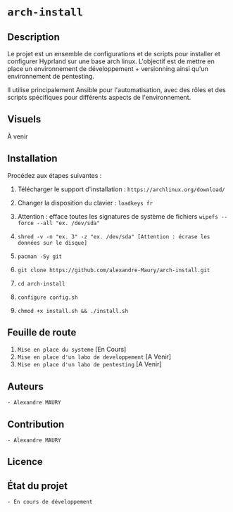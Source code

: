 # `arch-install`

## Description
Le projet est un ensemble de configurations et de scripts pour installer et configurer Hyprland sur une base arch linux.
L'objectif est de mettre en place un environnement de développement + versionning ainsi qu'un environnement de pentesting.

Il utilise principalement Ansible pour l'automatisation, avec des rôles et des scripts spécifiques pour différents aspects de l'environnement.

## Visuels
À venir

## Installation

Procédez aux étapes suivantes :

1. Télécharger le support d'installation :
`https://archlinux.org/download/`

2. Changer la disposition du clavier :
`loadkeys fr`

3. Attention : efface toutes les signatures de système de fichiers
`wipefs --force --all "ex. /dev/sda"`

4. `shred -v -n "ex. 3" -z "ex. /dev/sda" [Attention : écrase les données sur le disque]`
5. `pacman -Sy git`
6. `git clone https://github.com/alexandre-Maury/arch-install.git`
7. `cd arch-install`
8. `configure config.sh`
9. `chmod +x install.sh && ./install.sh`


## Feuille de route
1. `Mise en place du systeme` [En Cours]
2. `Mise en place d'un labo de developpement` [A Venir]
3. `Mise en place d'un labo de pentesting` [A Venir]

## Auteurs
`- Alexandre MAURY`

## Contribution
`- Alexandre MAURY`

## Licence

## État du projet
`- En cours de développement`